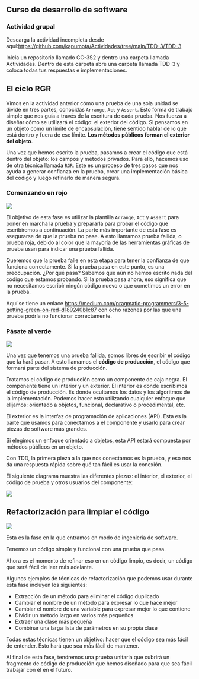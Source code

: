 ## Curso de desarrollo de software

###  Actividad grupal

Descarga la actividad incompleta desde aquí:https://github.com/kapumota/Actividades/tree/main/TDD-3/TDD-3 

Inicia un repositorio llamado CC-3S2 y dentro una carpeta llamada Actividades. Dentro de esta carpeta abre una carpeta llamada TDD-3 y coloca todas tus respuestas e implementaciones.

## El ciclo RGR

Vimos en la actividad anterior cómo una prueba de una sola unidad se divide en tres partes, conocidas  `Arrange`, `Act` y `Assert`. Esto forma de trabajo simple que nos guía a través de la escritura de cada prueba. Nos fuerza a diseñar cómo se utilizará el código: el exterior del código. Si pensamos en un objeto como un límite de encapsulación, tiene sentido hablar de lo que está dentro y fuera de ese límite. **Los métodos públicos forman el exterior del objeto**.


Una vez que hemos escrito la prueba, pasamos a crear el código que está dentro del objeto: los campos y métodos privados. Para ello, hacemos uso de otra técnica llamada `RGR`. Este es un proceso de tres pasos que nos ayuda a generar confianza en la prueba, crear una implementación básica del código y luego refinarlo de manera segura. 

### Comenzando en rojo

![](https://github.com/kapumota/Actividades/blob/main/TDD-3/Imagenes/RGB1.png)

El objetivo de esta fase es utilizar la plantilla `Arrange`, `Act` y `Assert` para poner en marcha la prueba y prepararla para probar el código que escribiremos a continuación. La parte más importante de esta fase es asegurarse de que la prueba no pase. A esto llamamos prueba fallida, o prueba roja, debido al color que la mayoría de las herramientas gráficas de prueba usan para indicar una prueba fallida. 

Queremos que la prueba falle en esta etapa para tener la confianza de que funciona correctamente. Si la prueba pasa en este punto, es una preocupación. ¿Por qué pasa? Sabemos que aún no hemos escrito nada del código que estamos probando. Si la prueba pasa ahora, eso significa que no necesitamos escribir ningún código nuevo o que cometimos un error en la prueba. 

Aquí se tiene un enlace https://medium.com/pragmatic-programmers/3-5-getting-green-on-red-d189240b1c87  con ocho razones por las que una prueba podría no funcionar correctamente. 

### Pásate al verde 

![](https://github.com/kapumota/Actividades/blob/main/TDD-3/Imagenes/RGB2.png)

Una vez que tenemos una prueba fallida, somos libres de escribir el código que la hará pasar. A esto llamamos el **código de producción**, el código que formará parte del sistema de producción. 

Tratamos el código de producción como un componente de caja negra. El componente tiene un interior y un exterior. El interior es donde escribimos el código de producción. Es donde ocultamos los datos y los algoritmos de la implementación. Podemos hacer esto utilizando cualquier enfoque que elijamos: orientado a objetos, funcional, declarativo o procedimental, etc. 

El exterior es la interfaz de programación de aplicaciones (API). Esta es la parte que usamos para conectarnos a el componente y usarlo para crear piezas de software más grandes. 

Si elegimos un enfoque orientado a objetos, esta API estará compuesta por métodos públicos en un objeto. 

Con TDD, la primera pieza a la que nos conectamos es la prueba, y eso nos da una respuesta rápida sobre qué tan fácil es usar la conexión. 

El siguiente diagrama muestra las diferentes piezas: el interior, el exterior, el código de prueba y otros usuarios del componente: 


![](https://github.com/kapumota/Actividades/blob/main/TDD-3/Componentes.png)


## Refactorización para limpiar el código

![](https://github.com/kapumota/Actividades/blob/main/TDD-3/RGB3.png)

Esta es la fase en la que entramos en modo de ingeniería de software. 

Tenemos un código simple y funcional con una prueba que pasa. 

Ahora es el momento de refinar eso en un código limpio, es decir, un código que será fácil de leer más adelante. 

Algunos ejemplos de técnicas de refactorización que podemos usar durante esta fase incluyen los siguientes: 

- Extracción de un método para eliminar el código duplicado 
- Cambiar el nombre de un método para expresar lo que hace mejor 
- Cambiar el nombre de una variable para expresar mejor lo que contiene 
- Dividir un método largo en varios más pequeños 
- Extraer una clase más pequeña
- Combinar una larga lista de parámetros en su propia clase 

Todas estas técnicas tienen un objetivo: hacer que el código sea más fácil de entender. Esto hará que sea más fácil de mantener. 

Al final de esta fase, tendremos una prueba unitaria que cubrirá un fragmento de código de producción que hemos diseñado para que sea fácil trabajar con él en el futuro. 
